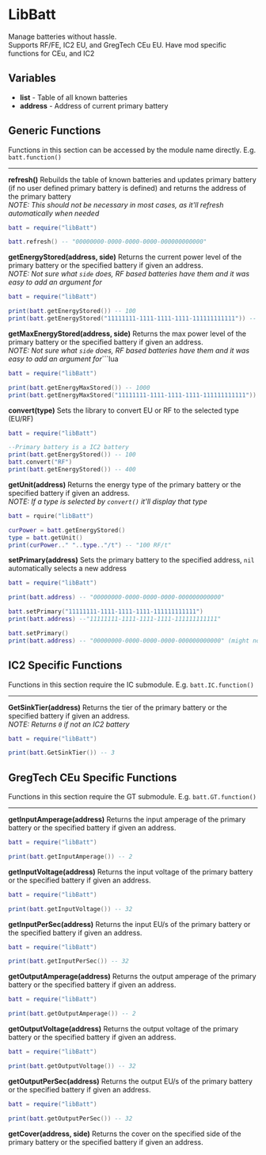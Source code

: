
# LibBatt
Manage batteries without hassle.<br>
Supports RF/FE, IC2 EU, and GregTech CEu EU.
Have mod specific functions for CEu, and IC2
## Variables
* **list** - Table of all known batteries
* **address** - Address of current primary battery
## Generic Functions
Functions in this section can be accessed by the module name directly. E.g. `batt.function()`
___
**refresh()**
Rebuilds the table of known batteries and updates primary battery (if no user defined primary battery is defined) and returns the address of the primary battery <br>
_NOTE: This should not be necessary in most cases, as it'll refresh automatically when needed_
```lua
batt = require("libBatt")

batt.refresh() -- "00000000-0000-0000-0000-000000000000"
```
**getEnergyStored(address, side)**
Returns the current power level of the primary battery or the specified battery if given an address. <br>
_NOTE: Not sure what `side` does, RF based batteries have them and it was easy to add an argument for_
```lua
batt = require("libBatt")

print(batt.getEnergyStored()) -- 100
print(batt.getEnergyStored("11111111-1111-1111-1111-111111111111")) -- 2048
```
**getMaxEnergyStored(address, side)**
Returns the max power level of the primary battery or the specified battery if given an address. <br>
_NOTE: Not sure what `side` does, RF based batteries have them and it was easy to add an argument for_```lua
```lua
batt = require("libBatt")

print(batt.getEnergyMaxStored()) -- 1000
print(batt.getEnergyMaxStored("11111111-1111-1111-1111-111111111111")) -- 50000
```
**convert(type)**
Sets the library to convert EU or RF to the selected type (EU/RF)
```lua
batt = require("libBatt")

--Primary battery is a IC2 battery
print(batt.getEnergyStored()) -- 100
batt.convert("RF")
print(batt.getEnergyStored()) -- 400
```
**getUnit(address)**
Returns the energy type of the primary battery or the specified battery if given an address. <br>
_NOTE: If a type is selected by `convert()` it'll display that type_
```lua
batt = rquire("libBatt")

curPower = batt.getEnergyStored()
type = batt.getUnit()
print(curPower.." "..type.."/t") -- "100 RF/t"
```
**setPrimary(address)**
Sets the primary battery to the specified address, `nil` automatically selects a new address
```lua
batt = require("libBatt")

print(batt.address) -- "00000000-0000-0000-0000-000000000000"

batt.setPrimary("11111111-1111-1111-1111-111111111111")
print(batt.address) --"11111111-1111-1111-1111-111111111111"

batt.setPrimary()
print(batt.address) -- "00000000-0000-0000-0000-000000000000" (might not be the same as before)
```
## IC2 Specific Functions
Functions in this section require the IC submodule. E.g. `batt.IC.function()`
___
**GetSinkTier(address)**
Returns the tier of the primary battery or the specified battery if given an address. <br>
_NOTE: Returns `0` if not an IC2 battery_
```lua
batt = require("libBatt")

print(batt.GetSinkTier()) -- 3
```
## GregTech CEu Specific Functions
Functions in this section require the GT submodule. E.g. `batt.GT.function()`
___
**getInputAmperage(address)**
Returns the input amperage of the primary battery or the specified battery if given an address.
```lua
batt = require("libBatt")

print(batt.getInputAmperage()) -- 2
```
**getInputVoltage(address)**
Returns the input voltage of the primary battery or the specified battery if given an address.
```lua
batt = require("libBatt")

print(batt.getInputVoltage()) -- 32
```
**getInputPerSec(address)**
Returns the input EU/s of the primary battery or the specified battery if given an address.
```lua
batt = require("libBatt")

print(batt.getInputPerSec()) -- 32
```
**getOutputAmperage(address)**
Returns the output amperage of the primary battery or the specified battery if given an address.
```lua
batt = require("libBatt")

print(batt.getOutputAmperage()) -- 2
```
**getOutputVoltage(address)**
Returns the output voltage of the primary battery or the specified battery if given an address.
```lua
batt = require("libBatt")

print(batt.getOutputVoltage()) -- 32
```
**getOutputPerSec(address)**
Returns the output EU/s of the primary battery or the specified battery if given an address.
```lua
batt = require("libBatt")

print(batt.getOutputPerSec()) -- 32
```
**getCover(address, side)**
Returns the cover on the specified side of the primary battery or the specified battery if given an address.

